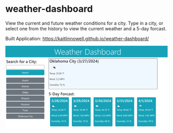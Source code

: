 # weather-dashboard
View the current and future weather conditions for a city. Type in a city, or select one from the history to view the current weather and a 5-day forcast.

Built Application: https://kaitlinnowell.github.io/weather-dashboard/

![Application Preview](assets/images/application.png)
